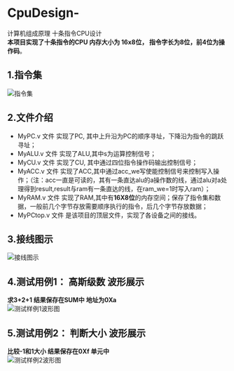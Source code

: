 # CpuDesign-
计算机组成原理 十条指令CPU设计  
**本项目实现了十条指令的CPU 内存大小为 16x8位， 指令字长为8位，前4位为操作码**。
## 1.指令集
![指令集](http://m.qpic.cn/psc?/V50PQLrG21HPuk2xuTDP21m7W34eYMMH/bqQfVz5yrrGYSXMvKr.cqYdlmdEPI8BRrfLPjBLi9wYEO33AfSbbUpeu6Wm**yN*zsNYBKq8MnTdp*jd17.sG7SnOODcPDq*wtmjHT7IJeg!/b&bo=4wMaAgAAAAADB9o!&rf=viewer_4 "指令集")
## 2.文件介绍
- MyPC.v  文件 实现了PC, 其中上升沿为PC的顺序寻址，下降沿为指令的跳跃寻址；
- MyALU.v 文件 实现了ALU,其中s为运算控制信号；
- MyCU.v  文件 实现了CU, 其中通过四位指令操作码输出控制信号；
- MyACC.v 文件 实现了ACC,其中通过acc_we写使能控制信号来控制写入操作；（注：acc一直是可读的，其有一条直达alu的a操作数的线，通过alu对a处理得到result,result与ram有一条直达的线，在ram_we=1时写入ram）；
- MyRAM.v 文件 实现了RAM,其中有**16X8位**的内存空间；保存了指令集和数据，一般前几个字节存放需要顺序执行的指令，后几个字节存放数据；
- MyPCtop.v 文件 是该项目的顶层文件，实现了各设备之间的接线。

## 3.接线图示
![接线图示](http://m.qpic.cn/psc?/V50PQLrG21HPuk2xuTDP21m7W34eYMMH/bqQfVz5yrrGYSXMvKr.cqVotbpyZ3BTO2wa0GxaVk33x82a4lcKjwoQMLobyyeFzvqIJmUWxEY2kUPni2lhwuqusoEY*KPt64g5fXvdbS1w!/b&bo=0gVxAQAAAAADF5U!&rf=viewer_4 "接线图示")
## 4.测试用例1： 高斯级数 波形展示
**求3+2+1 结果保存在SUM中 地址为0Xa**  
![测试样例1波形图](http://m.qpic.cn/psc?/V50PQLrG21HPuk2xuTDP21m7W34eYMMH/bqQfVz5yrrGYSXMvKr.cqZluMo1pFzRZEl91QHDu5rqj2nd.xpj77d6kURTUsMo7u.jOewh2nip7QKTKo6hT*HWrSFyaXoImkTZK6lJpP5E!/b&bo=*gWbAQAAAAADF1M!&rf=viewer_4 "测试样例1波形图")
## 5.测试用例2： 判断大小 波形展示
**比较-1和1大小 结果保存在0Xf 单元中**  
![测试样例2波形图](http://m.qpic.cn/psc?/V50PQLrG21HPuk2xuTDP21m7W34eYMMH/bqQfVz5yrrGYSXMvKr.cqdPzIlEvYno7LeaHBBt.j2OjcvcX.pFw.OMStd6R377zPMQHwE0DxNG7cwSeAPAkM8ELrqe9IB*EHrX2ya7zaDQ!/b&bo=AgaXAQAAAAADF6A!&rf=viewer_4 "测试样例2波形图")
